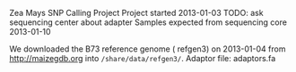 Zea Mays SNP Calling Project
Project started 2013-01-03
TODO: ask sequencing center about adapter
Samples expected from sequencing core 2013-01-10


We downloaded the B73 reference genome ( refgen3) on 2013-01-04 from http://maizegdb.org into `/share/data/refgen3/`.
Adaptor file: adaptors.fa
